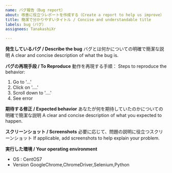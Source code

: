 ```yaml
---
name: バグ報告（Bug report）
about: 改善に役立つレポートを作成する（Create a report to help us improve）
title: 簡潔で分かりやすいタイトル / Concise and understandable title
labels: bug（バグ）
assignees: TanakashiXr

---
```


**発生しているバグ / Describe the bug**
バグとは何かについての明確で簡潔な説明
A clear and concise description of what the bug is.

**バグの再現手段 / To Reproduce**
動作を再現する手順：
Steps to reproduce the behavior:
1. Go to '...'
2. Click on '....'
3. Scroll down to '....'
4. See error

**期待する修正 / Expected behavior**
あなたが何を期待していたのかについての明確で簡潔な説明
A clear and concise description of what you expected to happen.

**スクリーンショット / Screenshots**
必要に応じて、問題の説明に役立つスクリーンショット
If applicable, add screenshots to help explain your problem.

**実行した環境 / Your operating environment**
 - OS : CentOS7
 - Version GoogleChrome,ChromeDriver,Selenium,Python
